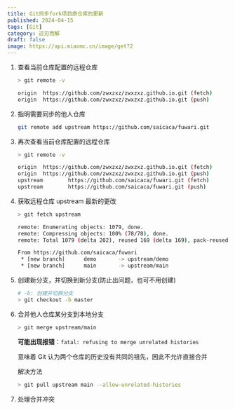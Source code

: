 ```yaml
---
title: Git同步fork项目原仓库的更新
published: 2024-04-15
tags: [Git]
category: 迎刃而解
draft: false
image: https://api.miaomc.cn/image/get?2
---
```


1. 查看当前仓库配置的远程仓库

   ```sh
   > git remote -v
   
   origin  https://github.com/zwxzxz/zwxzxz.github.io.git (fetch)
   origin  https://github.com/zwxzxz/zwxzxz.github.io.git (push)
   ```

2. 指明需要同步的他人仓库

   ```sh
   git remote add upstream https://github.com/saicaca/fuwari.git
   ```

3. 再次查看当前仓库配置的远程仓库

   ```sh
   > git remote -v
   
   origin  https://github.com/zwxzxz/zwxzxz.github.io.git (fetch)
   origin  https://github.com/zwxzxz/zwxzxz.github.io.git (push)
   upstream        https://github.com/saicaca/fuwari.git (fetch)
   upstream        https://github.com/saicaca/fuwari.git (push)
   ```

4. 获取远程仓库 upstream 最新的更改

   ```sh
   > git fetch upstream
   
   remote: Enumerating objects: 1079, done.
   remote: Compressing objects: 100% (78/78), done.
   remote: Total 1079 (delta 202), reused 169 (delta 169), pack-reused 832Receiving objects: 100% (1079/1079), 2.87 MiB | 2.78 MiB/s, done.
   
   From https://github.com/saicaca/fuwari
    * [new branch]      demo       -> upstream/demo
    * [new branch]      main       -> upstream/main
   ```

5. 创建新分支，并切换到新分支(防止出问题，也可不用创建)

   ```sh
   # -b: 创建并切换分支
   > git checkout -b master
   ```

6. 合并他人仓库某分支到本地分支

   ```sh
   > git merge upstream/main
   ```

   

   **可能出现报错**：`fatal: refusing to merge unrelated histories`

   意味着 Git 认为两个仓库的历史没有共同的祖先，因此不允许直接合并

   解决方法

   ```sh
   > git pull upstream main --allow-unrelated-histories
   ```

7. 处理合并冲突
